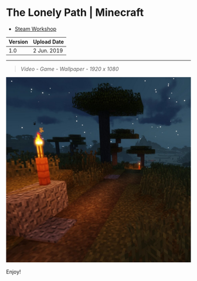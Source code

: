 # The Lonely Path | Minecraft

- [Steam Workshop](https://steamcommunity.com/sharedfiles/filedetails/?id=1758785810)

| Version | Upload Date |
| ------- | ----------- |
| 1.0     | 2 Jun. 2019 |

---

> *Video - Game - Wallpaper - 1920 x 1080*

![thumbnail](Images/thumbnail.jpg)

Enjoy!
